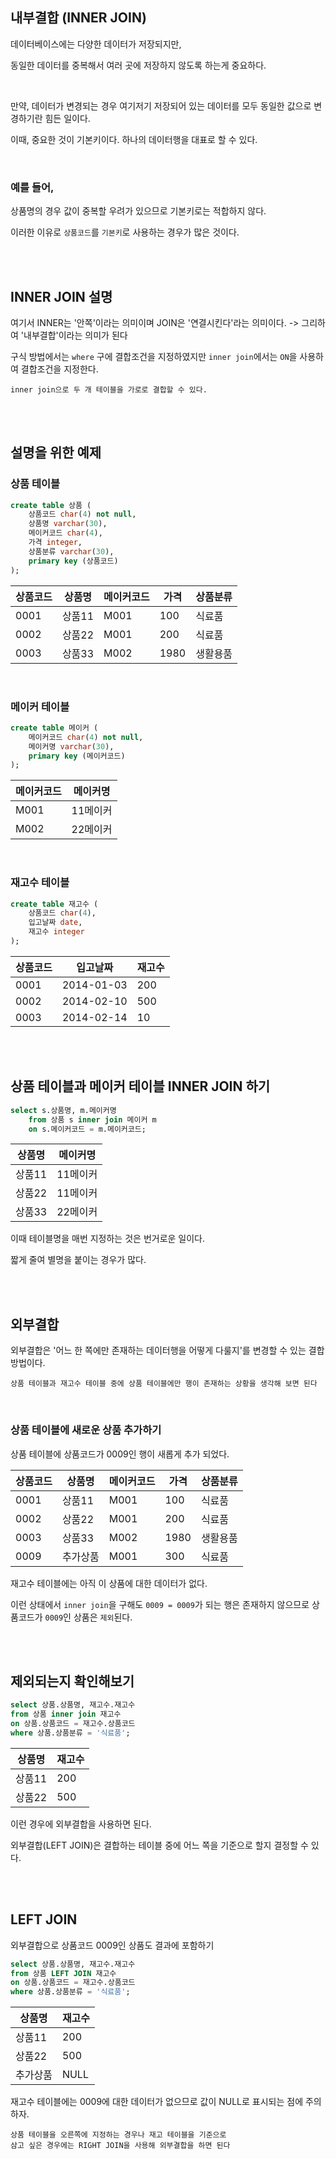## 내부결합 (INNER JOIN)

데이터베이스에는 다양한 데이터가 저장되지만, 

동일한 데이터를 중복해서 여러 곳에 저장하지 않도록 하는게 중요하다.

<br/>

만약, 데이터가 변경되는 경우 여기저기 저장되어 있는 데이터를 모두 동일한 값으로 변경하기란 힘든 일이다.

이때, 중요한 것이 기본키이다. 하나의 데이터행을 대표로 할 수 있다.

<br/>

### 예를 들어,

상품명의 경우 값이 중복할 우려가 있으므로 기본키로는 적합하지 않다.

이러한 이유로 `상품코드`를 `기본키`로 사용하는 경우가 많은 것이다.


<br/><br/>

## INNER JOIN 설명

여기서 INNER는 '안쪽'이라는 의미이며 JOIN은 '연결시킨다'라는 의미이다. -> 그리하여 '내부결합'이라는 의미가 된다

구식 방법에서는 `where` 구에 결합조건을 지정하였지만 `inner join`에서는 `ON`을 사용하여 결합조건을 지정한다.

```
inner join으로 두 개 테이블을 가로로 결합할 수 있다.
```

<br/><br/>


## 설명을 위한 예제


### 상품 테이블

```sql
create table 상품 (
    상품코드 char(4) not null,
    상품명 varchar(30),
    메이커코드 char(4),
    가격 integer,
    상품분류 varchar(30),
    primary key (상품코드)
);
``` 

| 상품코드 | 상품명 | 메이커코드 | 가격 | 상품분류 |
| --- | --- | --- | --- | --- |
| 0001 | 상품11 | M001 | 100 | 식료품 |
| 0002 | 상품22 | M001 | 200 | 식료품 |
| 0003 | 상품33 | M002 | 1980 | 생활용품 |


<br/>

### 메이커 테이블

```sql
create table 메이커 (
    메이커코드 char(4) not null,
    메이커명 varchar(30),
    primary key (메이커코드)
);
```

| 메이커코드 | 메이커명 |
| --- | --- |
| M001 | 11메이커 |
| M002 | 22메이커 |


<br/>

### 재고수 테이블

```sql
create table 재고수 (
    상품코드 char(4),
    입고날짜 date,
    재고수 integer
);
```

| 상품코드 | 입고날짜 | 재고수 |
| --- | --- | --- |
| 0001 | 2014-01-03 | 200 |
| 0002 | 2014-02-10 | 500 |
| 0003 | 2014-02-14 | 10 |



<br/><br/>

## 상품 테이블과 메이커 테이블 INNER JOIN 하기

```sql
select s.상품명, m.메이커명
    from 상품 s inner join 메이커 m
    on s.메이커코드 = m.메이커코드;
```

| 상품명 | 메이커명 |
| --- | --- |
| 상품11 | 11메이커 |
| 상품22 | 11메이커 |
| 상품33 | 22메이커 |


이때 테이블명을 매번 지정하는 것은 번거로운 일이다.

짧게 줄여 별명을 붙이는 경우가 많다.


<br/><br/>

## 외부결합

외부결합은 '어느 한 쪽에만 존재하는 데이터행을 어떻게 다룰지'를 변경할 수 있는 결합 방법이다.


```
상품 테이블과 재고수 테이블 중에 상품 테이블에만 행이 존재하는 상황을 생각해 보면 된다
```


<br/>

### 상품 테이블에 새로운 상품 추가하기


상품 테이블에 상품코드가 0009인 행이 새롭게 추가 되었다.


| 상품코드 | 상품명 | 메이커코드 | 가격 | 상품분류 |
| --- | --- | --- | --- | --- |
| 0001 | 상품11 | M001 | 100 | 식료품 |
| 0002 | 상품22 | M001 | 200 | 식료품 |
| 0003 | 상품33 | M002 | 1980 | 생활용품 |
| 0009 | 추가상품 | M001 | 300 | 식료품 |

재고수 테이블에는 아직 이 상품에 대한 데이터가 없다.

이런 상태에서 `inner join`을 구해도 `0009 = 0009`가 되는 행은 존재하지 않으므로 상품코드가 `0009`인 상품은 `제외`된다.


<br/><br/>

## 제외되는지 확인해보기

```sql
select 상품.상품명, 재고수.재고수
from 상품 inner join 재고수
on 상품.상품코드 = 재고수.상품코드
where 상품.상품분류 = '식료품';
```

| 상품명 | 재고수 |
| --- | --- |
| 상품11 | 200 |
| 상품22 | 500 |


이런 경우에 외부결합을 사용하면 된다.

외부결합(LEFT JOIN)은 결합하는 테이블 중에 어느 쪽을 기준으로 할지 결정할 수 있다.


<br/>
<br/>

## LEFT JOIN

외부결합으로 상품코드 0009인 상품도 결과에 포함하기

```sql
select 상품.상품명, 재고수.재고수
from 상품 LEFT JOIN 재고수
on 상품.상품코드 = 재고수.상품코드
where 상품.상품분류 = '식료품';
```

| 상품명 | 재고수 |
| --- | --- |
| 상품11 | 200 |
| 상품22 | 500 |
| 추가상품 | NULL |

재고수 테이블에는 0009에 대한 데이터가 없으므로 값이 NULL로 표시되는 점에 주의하자.

```
상품 테이블을 오른쪽에 지정하는 경우나 재고 테이블을 기준으로 
삼고 싶은 경우에는 RIGHT JOIN을 사용해 외부결합을 하면 된다
```